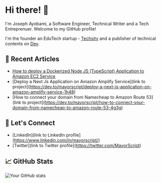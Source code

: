 # Hi there! 👋

I'm Joseph Ayobami, a Software Engineer, Technical Writer and a Tech Entreprenuer. Welcome to my GitHub profile! 

I'm the founder an EduTech startup - [Techsity](https://techsity.io) and a publisher of technical contents on [Dev](https://dev.to/mayorscript).

## 🔭 Recent Articles

- [How to deploy a Dockerized Node JS (TypeScript) Application to Amazon EC2 Service ](https://dev.to/mayorscript/how-to-deploy-a-dockerized-node-js-typescript-application-to-amazon-ec2-service-2023-jfd)
- [Deploy a Next Js Application on Amazon Amplify Service](link to project](https://dev.to/mayorscript/deploy-a-next-js-application-on-amazon-amplify-service-1h48)
- [How to connect your domain from Namecheap to Amazon Route 53](link to project](https://dev.to/mayorscript/how-to-connect-your-domain-from-namecheap-to-amazon-route-53-4g3g)

## 💬 Let's Connect

- [LinkedIn](link to LinkedIn profile](https://www.linkedin.com/in/mayorscript/)
- [Twitter](link to Twitter profile](https://twitter.com/MayorScript)

## 📈 GitHub Stats

![Your GitHub stats](https://github-readme-stats.vercel.app/api?username=mayorscript&show_icons=true&theme=radical)

<!-- ## 🚀 My Skills

- Programming Languages: [Language 1], [Language 2], [Language 3]
- Frameworks and Libraries: [Framework 1], [Library 1], [Framework 2]
- Tools and Technologies: [Tool/Technology 1], [Tool/Technology 2], [Tool/Technology 3]
 -->
